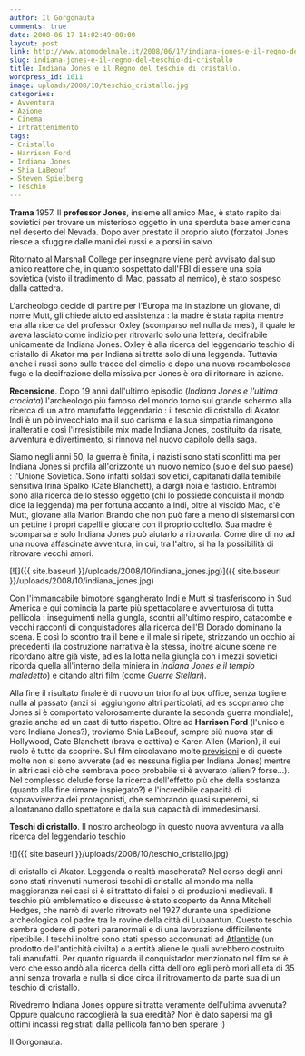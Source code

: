 ```yaml
---
author: Il Gorgonauta
comments: true
date: 2008-06-17 14:02:49+00:00
layout: post
link: http://www.atomodelmale.it/2008/06/17/indiana-jones-e-il-regno-del-teschio-di-cristallo/
slug: indiana-jones-e-il-regno-del-teschio-di-cristallo
title: Indiana Jones e il Regno del teschio di cristallo.
wordpress_id: 1011
image: uploads/2008/10/teschio_cristallo.jpg
categories:
- Avventura
- Azione
- Cinema
- Intrattenimento
tags:
- Cristallo
- Harrison Ford
- Indiana Jones
- Shia LaBeouf
- Steven Spielberg
- Teschio
---
```


**Trama** 1957. Il **professor Jones**, insieme all'amico Mac, è stato rapito dai sovietici per trovare un misterioso oggetto in una sperduta base americana nel deserto del Nevada. Dopo aver prestato il proprio aiuto (forzato) Jones riesce a sfuggire dalle mani dei russi e a porsi in salvo.

Ritornato al Marshall College per insegnare viene però avvisato dal suo amico reattore che, in quanto sospettato dall'FBI di essere una spia sovietica (visto il tradimento di Mac, passato al nemico), è stato sospeso dalla cattedra.

L'archeologo decide di partire per l'Europa ma in stazione un giovane, di nome Mutt, gli chiede aiuto ed assistenza : la madre è stata rapita mentre era alla ricerca del professor Oxley (scomparso nel nulla da mesi), il quale le aveva lasciato come indizio per ritrovarlo solo una lettera, decifrabile unicamente da Indiana Jones. Oxley è alla ricerca del leggendario teschio di cristallo di Akator ma per Indiana si tratta solo di una leggenda. Tuttavia anche i russi sono sulle  tracce del cimelio e dopo una nuova rocambolesca fuga e la decifrazione della missiva per Jones è ora di ritornare in azione.

**Recensione**. Dopo 19 anni dall'ultimo episodio (_Indiana Jones e l'ultima crociata_) l'archeologo più famoso del mondo torno sul grande schermo alla ricerca di un altro manufatto leggendario : il teschio di cristallo di Akator. Indi è un pò invecchiato ma il suo carisma e la sua simpatia rimangono inalterati e così l'irresistibile mix made Indiana Jones, costituito da risate, avventura e divertimento, si rinnova nel nuovo capitolo della saga.

Siamo negli anni 50, la guerra è finita, i nazisti sono stati sconfitti ma per Indiana Jones si profila all'orizzonte un nuovo nemico (suo e del suo paese) : l'Unione Sovietica. Sono infatti soldati sovietici, capitanati dalla temibile  sensitiva Irina Spalko (Cate Blanchett), a dargli noia e fastidio. Entrambi sono alla ricerca dello stesso oggetto (chi lo possiede conquista il mondo dice la leggenda) ma per fortuna accanto a Indi, oltre al viscido Mac, c'è Mutt, giovane alla Marlon Brando che non può fare a meno di sistemarsi con un pettine i propri capelli e giocare con il proprio coltello. Sua madre è scomparsa e solo Indiana Jones può aiutarlo a ritrovarla. Come dire di no ad una nuova affascinate avventura, in cui, tra l'altro, si ha la possibilità di ritrovare vecchi amori.

[![]({{ site.baseurl }}/uploads/2008/10/indiana_jones.jpg)]({{ site.baseurl }}/uploads/2008/10/indiana_jones.jpg)

Con l'immancabile bimotore sgangherato Indi e Mutt si trasferiscono in Sud America e qui comincia la parte più spettacolare e avventurosa di tutta pellicola : inseguimenti nella giungla, scontri all'ultimo respiro, catacombe e vecchi racconti di conquistadores alla ricerca  dell'El Dorado dominano la scena. E così lo scontro tra il bene e il male si ripete, strizzando un occhio ai precedenti (la costruzione narrativa è la stessa, inoltre alcune scene ne ricordano altre già viste, ad es la lotta nella giungla con i mezzi sovietici ricorda quella all'interno della miniera in _Indiana Jones e il tempio maledetto_) e citando altri film (come _Guerre Stellari_).

Alla fine il risultato finale è di nuovo un trionfo al box office, senza togliere nulla al passato (anzi si  aggiungono altri particolati, ad es scopriamo che Jones si è comportato valorosamente durante la seconda guerra mondiale), grazie anche ad un cast di tutto rispetto. Oltre ad **Harrison Ford** (l'unico e vero Indiana Jones?), troviamo Shia LaBeouf, sempre più nuova star di Hollywood, Cate Blanchett (brava e cattiva) e Karen Allen (Marion), il cui ruolo è tutto da scoprire. Sul film circolavano molte [previsioni](/2007/06/28/anticipazioni-indiana-jones-4/) e di queste molte non si sono avverate (ad es nessuna figlia per Indiana Jones) mentre in altri casi ciò che sembrava poco probabile si è avverato (alieni? forse...). Nel complesso delude forse la ricerca dell'effetto più che della sostanza (quanto alla fine rimane inspiegato?) e l'incredibile capacità di sopravvivenza dei protagonisti, che sembrando quasi supereroi, si allontanano dallo spettatore e dalla sua capacità di immedesimarsi.

**Teschi di cristallo**. Il nostro archeologo in questo nuova avventura va alla ricerca del leggendario teschio

![]({{ site.baseurl }}/uploads/2008/10/teschio_cristallo.jpg) 

di cristallo di Akator. Leggenda o realtà mascherata? Nel corso degli anni sono stati rinvenuti numerosi teschi di cristallo al mondo ma nella maggioranza nei casi si è si trattato di falsi o di produzioni medievali.  Il teschio più emblematico e discusso è stato scoperto da Anna Mitchell Hedges, che narrò di averlo ritrovato nel 1927 durante una spedizione archeologica col padre tra le rovine della città di Lubaantun.  Questo teschio sembra godere di poteri paranormali e di una lavorazione difficilmente ripetibile. I teschi inoltre sono stati spesso accomunati ad [Atlantide](/2007/03/17/il-mito-di-atlantide/) (un prodotto dell'antichità civiltà) o a entità aliene le quali avrebbero costruito tali manufatti. Per quanto riguarda il conquistador menzionato nel film se è vero che esso andò alla ricerca della città dell'oro egli però morì all'età di 35 anni senza trovarla e nulla si dice circa il ritrovamento da parte sua di un teschio di cristallo.

Rivedremo Indiana Jones oppure si tratta veramente dell'ultima avvenuta? Oppure qualcuno raccoglierà la sua eredità? Non è dato sapersi ma gli ottimi incassi registrati dalla pellicola fanno ben sperare :)

Il Gorgonauta.
